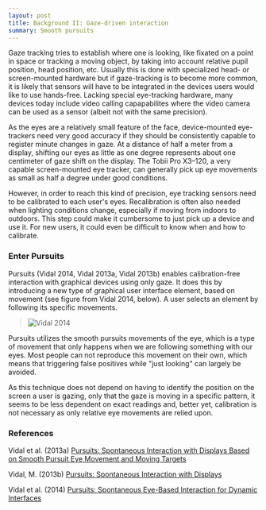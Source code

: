 ```yaml
---
layout: post
title: Background II: Gaze-driven interaction
summary: Smooth pursuits
---
```


Gaze tracking tries to establish where one is looking, like fixated on a
point in space or tracking a moving object, by taking into account relative
pupil position, head position, etc. Usually this is done with specialized
head- or screen-mounted hardware but if gaze-tracking is to become more
common, it is likely that sensors will have to be integrated in the devices
users would like to use hands-free. Lacking special eye-tracking hardware,
many devices today include video calling capapabilites where the video camera
can be used as a sensor (albeit not with the same precision).

As the eyes are a relatively small feature of the face, device-mounted
eye-trackers need very good accuracy if they should be consistently capable to
register minute changes in gaze. At a distance of half a meter from a display,
shifting our eyes as little as one degree represents about one centimeter of
gaze shift on the display. The Tobii Pro X3–120, a very capable screen-mounted
eye tracker, can generally pick up eye movements as small as half a degree
under good conditions.

However, in order to reach this kind of precision, eye tracking sensors need to
be calibrated to each user's eyes. Recalibration is often also needed when
lighting conditions change, especially if moving from indoors to outdoors. This
step could make it cumbersome to just pick up a device and use it. For new
users, it could even be difficult to know when and how to calibrate.


### Enter Pursuits
Pursuits (Vidal 2014, Vidal 2013a, Vidal 2013b) enables calibration-free
interaction with graphical devices using only gaze. It does this by introducing
a new type of graphical user interface element, based on movement (see figure
from Vidal 2014, below). A user selects an element by following its specific
movements.

> ![Vidal 2014](/img/pursuits-illustration.png)

Pursuits utilizes the smooth pursuits movements of the eye, which is a
type of movement that only happens when we are following something with our
eyes. Most people can not reproduce this movement on their own, which means
that triggering false positives while "just looking" can largely be avoided.

As this technique does not depend on having to identify the position on the
screen a user is gazing, only that the gaze is moving in a specific pattern, it
seems to be less dependent on exact readings and, better yet, calibration is
not necessary as only relative eye movements are relied upon.


### References
Vidal et al. (2013a) [Pursuits: Spontaneous Interaction with Displays Based on Smooth Pursuit Eye Movement and Moving Targets](http://doi.acm.org/10.1145/2493432.2493477)

Vidal, M. (2013b) [Pursuits: Spontaneous Interaction with Displays](https://www.youtube.com/watch?v=TTVMB59KvGA)

Vidal et al. (2014) [Pursuits: Spontaneous Eye-Based Interaction for Dynamic Interfaces](http://doi.acm.org/10.1145/2721914.2721917)
